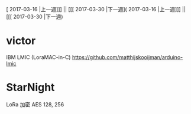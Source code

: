 [ 2017-03-16 |上一週]]] || [[[ 2017-03-30 |下一週]( 2017-03-16 |上一週]]] || [[[ 2017-03-30 |下一週)



# victor

IBM LMIC (LoraMAC-in-C)
<https://github.com/matthijskooijman/arduino-lmic>  


# StarNight

LoRa 加密 AES 128, 256